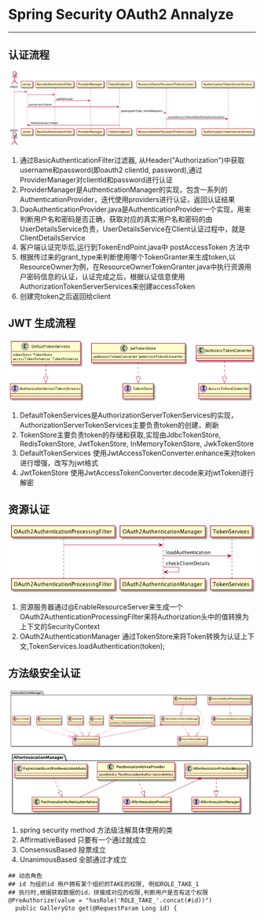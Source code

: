 # Spring Security OAuth2 Annalyze
----

## 认证流程
![基本认证](spring-security-oauth2/oauth2.png "客户端认证")

1. 通过BasicAuthenticationFilter过滤器, 从Header("Authorization")中获取username和password(即oauth2 clientId, password),通过ProviderManager对clientId和password进行认证
2. ProviderManager是AuthenticationManager的实现，包含一系列的AuthenticationProvider，迭代使用providers进行认证，返回认证结果
3. DaoAuthenticationProvider.java是AuthenticationProvider一个实现，用来判断用户名和密码是否正确，获取对应的真实用户名和密码的由UserDetailsService负责，UserDetailsService在Client认证过程中，就是ClientDetailsService
4. 客户端认证完毕后,运行到TokenEndPoint.java中 postAccessToken 方法中
5. 根据传过来的grant_type来判断使用哪个TokenGranter来生成token,以ResourceOwner为例，在ResourceOwnerTokenGranter.java中执行资源用户密码信息的认证，认证完成之后，根据认证信息使用AuthorizationTokenServerServices来创建accessToken
6. 创建完token之后返回给client


## JWT 生成流程
![jwt](spring-security-oauth2/jwt.png "jwt")

1. DefaultTokenServices是AuthorizationServerTokenServices的实现，AuthorizationServerTokenServices主要负责token的创建，刷新
2. TokenStore主要负责token的存储和获取,实现由JdbcTokenStore, RedisTokenStore, JwtTokenStore, InMemoryTokenStore, JwkTokenStore
3. DefaultTokenServices 使用JwtAccessTokenConverter.enhance来对token进行增强，改写为jwt格式
4. JwtTokenStore 使用JwtAccessTokenConverter.decode来对jwtToken进行解密


## 资源认证
![resource](spring-security-oauth2/resource.png "resourceFilter")

1. 资源服务器通过@EnableResourceServer来生成一个OAuth2AuthenticationProcessingFilter来将Authorization头中的值转换为上下文的SecurityContext
2. OAuth2AuthenticationManager 通过TokenStore来将Token转换为认证上下文,TokenServices.loadAuthentication(token);

## 方法级安全认证
![method security](spring-security-oauth2/methodSecurity.png "method Security")
![method security](spring-security-oauth2/after.png "method Security")
1. spring security method 方法级注解具体使用的类
2. AffirmativeBased 只要有一个通过就成立
3. ConsensusBased 投票成立
4. UnanimousBased 全部通过才成立

```
## 动态角色
## id 为组织id 用户拥有某个组织的TAKE的权限, 例如ROLE_TAKE_1
## 执行时,根据获取数据的id，拼接成对应的权限,判断用户是否有这个权限
@PreAuthorize(value = "hasRole('ROLE_TAKE_'.concat(#id))")
  public GalleryGto get(@RequestParam Long id) {
```